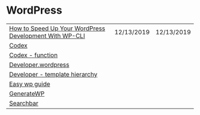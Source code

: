 # WordPress

|  |  |  |
| :--- | :--- | :--- |
| [How to Speed Up Your WordPress Development With WP-CLI](https://torquemag.io/2017/02/wordpress-development-with-wp-cli/) | 12/13/2019 | 12/13/2019 |
| [Codex](https://codex.wordpress.org/) |  |  |
| [Codex - function](https://codex.wordpress.org/Function_Reference) |  |  |
| [Developer.wordpress](https://developer.wordpress.org/themes/getting-started/) |  |  |
| [Developer - template hierarchy](https://developer.wordpress.org/themes/basics/template-hierarchy/) |  |  |
| [Easy wp guide](https://easywpguide.com/) |  |  |
| [GenerateWP](https://generatewp.com/) |  |  |
| [Searchbar](https://wedevs.com/133739/add-search-bar-in-wordpress/) |  |  |

